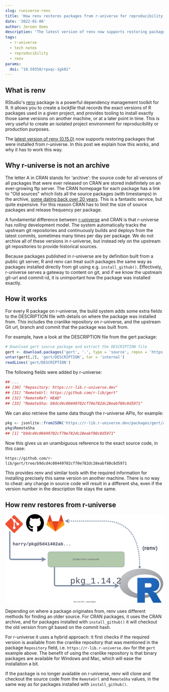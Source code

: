 ```yaml
---
slug: runiverse-renv
title: 'How renv restores packages from r-universe for reproducibility or production'
date: '2022-01-06'
author: Jeroen Ooms
description: 'The latest version of renv now supports restoring packages that were installed from r-universe. In this post we explain how this works, and why it has to work this way.'
tags:
  - r-universe
  - tech notes
  - reproducibility
  - renv
params:
  doi: "10.59350/rpxqc-1gk81"
---
```


## What is renv

RStudio's [renv](https://rstudio.github.io/renv/) package is a powerful dependency management toolkit for R. It allows you to create a *lockfile* that records the exact versions of R packages used in a given project, and provides tooling to install exactly those same versions on another machine, or at a later point in time. This is very useful to create an isolated project environment for reproducibility or production purposes.

The [latest version of renv (0.15.0)](https://rstudio.github.io/renv/news/index.html#renv-0150) now supports restoring packages that were installed from r-universe. In this post we explain how this works, and why it has to work this way.


## Why r-universe is not an archive

The letter A in CRAN stands for 'archive': the source code for all versions of all packages that were ever released on CRAN are stored indefinitely on an ever-growing ftp server. The CRAN homepage for each package has a link to "Old sources" which lists all the source packages (with timestamps) in the archive, [some dating back over 20 years](https://cran.r-project.org/src/contrib/Archive/Matrix/). This is a fantastic service, but quite expensive. For this reason CRAN has to limit the size of source packages and release frequency per package. 

A fundamental difference between [r-universe](https://r-universe.dev) and CRAN is that r-universe has *rolling* development model. The system automatically tracks the upstream git repositories and continuously builds and deploys from the latest commits, sometimes many times per day per package. We do not archive all of these versions in r-universe, but instead rely on the upstream git repositories to provide historical sources.

Because packages published in r-universe are by definition built from a public git server, R and renv can treat such packages the same way as packages installed directly from git using e.g. `install_github()`. Effectively, r-universe serves a gateway to content on git, and if we know the upstream git-url and commit-id, it is unimportant how the package was installed exactly.

## How it works

For every R package on r-universe, the build system adds some extra fields to the DESCRIPTION file with details on where the package was installed from. This includes the cranlike repository on r-universe, and the upstream Git url, branch and commit that the package was built from. 

For example, have a look at the DESCRIPTION file from the gert package:

```r
# Download gert source package and extract the DESCRIPTION file
gert <- download.packages('gert', '.', type = 'source', repos = 'https://r-lib.r-universe.dev')
untar(gert[,2], 'gert/DESCRIPTION', tar = 'internal')
readLines('gert/DESCRIPTION')
```

The following fields were added by r-universe:

```r
## ...
## [30] "Repository: https://r-lib.r-universe.dev"
## [31] "RemoteUrl: https://github.com/r-lib/gert"
## [32] "RemoteRef: HEAD"
## [33] "RemoteSha: b9dcd4c00449702cf70e782dc28eabf80c8d5971"
```

We can also retrieve the same data though the r-universe APIs, for example:

```r
pkg <- jsonlite::fromJSON('https://r-lib.r-universe.dev/packages/gert/any/src')
pkg$RemoteSha
## [1] "b9dcd4c00449702cf70e782dc28eabf80c8d5971"
```

Now this gives us an unambiguous reference to the exact source code, in this case:

    https://github.com/r-lib/gert/tree/b9dcd4c00449702cf70e782dc28eabf80c8d5971

This provides renv and similar tools with the required information for installing precisely this same version on another machine. There is no way to cheat: any change in source code will result in a different sha, even if the version number in the description file stays the same.

## How renv restores from r-universe

![flow chart from upstream git server to r](diagram.svg)


Depending on where a package originates from, renv uses different methods for finding an older source. For CRAN packages, it uses the CRAN archive, and for packages installed with `install_github()` it will checkout the old version from git based on the commit hash.

For r-universe it uses a hybrid approach: it first checks if the required version is available from the cranlike repository that was mentioned in the package `Repository` field, i.e. `https://r-lib.r-universe.dev` for the `gert` example above. The benefit of using the cranlike repository is that binary packages are available for Windows and Mac, which will ease the installation a bit.

If the package is no longer available on r-universe, renv will clone and checkout the source code from the `RemoteUrl` and `RemoteSha` values, in the same way as for packages installed with `install_github()`.

